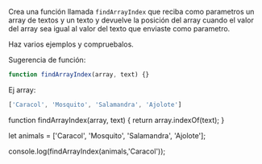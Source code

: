 Crea una función llamada `findArrayIndex` que reciba como parametros un array de textos y un texto y devuelve la 
posición del array cuando el valor del array sea igual al valor del texto que enviaste como parametro.

Haz varios ejemplos y compruebalos.

Sugerencia de función:

```js
function findArrayIndex(array, text) {}
```

Ej array:
````js
['Caracol', 'Mosquito', 'Salamandra', 'Ajolote']
````

function findArrayIndex(array, text) {
    return array.indexOf(text);
    }





let animals = ['Caracol', 'Mosquito', 'Salamandra', 'Ajolote'];

console.log(findArrayIndex(animals,'Caracol'));